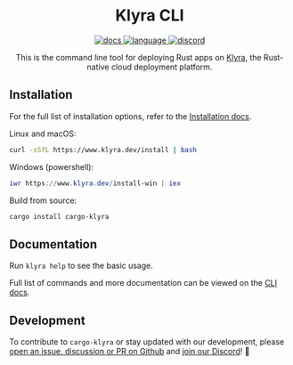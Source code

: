 <!-- markdownlint-disable -->
<div align="center">

# Klyra CLI

<p align=center>
  <a href="https://docs.klyra.dev/">
    <img alt="docs" src="https://img.shields.io/badge/docs-reference-orange">
  </a>
  <a href="https://github.com/klyra-hq/klyra/search?l=rust">
    <img alt="language" src="https://img.shields.io/badge/language-Rust-orange.svg">
  </a>
  <a href="https://discord.gg/klyra">
    <img alt="discord" src="https://img.shields.io/discord/803236282088161321?logo=discord"/>
  </a>
</p>
<!-- markdownlint-restore -->

This is the command line tool for deploying Rust apps on [Klyra](https://www.klyra.dev/), the Rust-native cloud deployment platform.

</div>

## Installation

For the full list of installation options, refer to the [Installation docs](https://docs.klyra.dev/getting-started/installation).

Linux and macOS:

```sh
curl -sSfL https://www.klyra.dev/install | bash
```

Windows (powershell):

```powershell
iwr https://www.klyra.dev/install-win | iex
```

Build from source:

```bash
cargo install cargo-klyra
```

## Documentation

Run `klyra help` to see the basic usage.

Full list of commands and more documentation can be viewed on the [CLI docs](https://docs.klyra.dev/guides/cli).

## Development

To contribute to `cargo-klyra` or stay updated with our development, please [open an issue, discussion or PR on Github](https://github.com/klyra-hq/klyra) and [join our Discord](https://discord.gg/klyra)! 🚀
